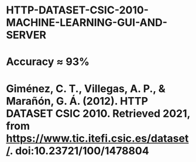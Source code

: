 # HTTP-DATASET-CSIC-2010-MACHINE-LEARNING-GUI-AND-SERVER

# Accuracy ≈ 93%

# Giménez, C. T., Villegas, A. P., & Marañón, G. Á. (2012). HTTP DATASET CSIC 2010. Retrieved 2021, from https://www.tic.itefi.csic.es/dataset/. doi:10.23721/100/1478804
